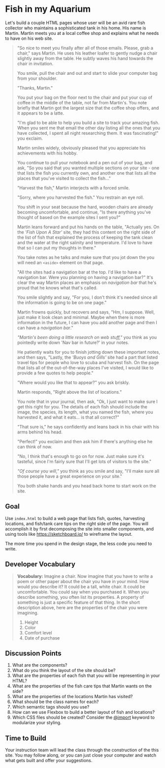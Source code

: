 # Fish in my Aquarium

Let's build a couple HTML pages whose user will be an avid rare fish collector who maintains a sophisticated tank in his home. His name is Martin. Martin meets you at a local coffee shop and explains what he needs to have on his web site.

> "So nice to meet you finally after all of those emails. Please, grab a chair," says Martin. He uses his leather loafer to gently nudge a chair slightly away from the table. He subtly waves his hand towards the chair in invitation.
>
> You smile, pull the chair and out and start to slide your computer bag from your shoulder.
>
> "Thanks, Martin."
>
> You put your bag on the floor next to the chair and put your cup of coffee in the middle of the table, not far from Martin's. You note briefly that Martin got the largest size that the coffee shop offers, and it appears to be a latte.
>
> "I'm glad to be able to help you build a site to track your amazing fish. When you sent me that email the other day listing all the ones that you have collected, I spent all night researching them. It was fascinating!" you exclaim.
>
> Martin smiles widely, obviously pleased that you appreciate his achievements with his hobby.
>
> You continue to pull your notebook and a pen out of your bag, and ask, "So you said that you wanted multiple sections on your site - one that lists the fish you currently own, and another one that lists all the places that you've visited to collect the fish..."
>
> "Harvest the fish," Martin interjects with a forced smile.
>
> "Sorry, where you harvested the fish." You restrain an eye roll.
>
> You shift in your seat because the hard, wooden chairs are already becoming uncomfortable, and continue, "Is there anything you've thought of based on the example sites I sent you?"
>
> Martin leans forward and put his hands on the table, "Actually yes. On the _'Fish Upon A Star'_ site, they had this content on the right side of the list of fish that explained the process of keeping the tank clean and the water at the right salinity and temperature. I'd love to have that so I can put my thoughts in there."
>
> You take notes as he talks and make sure that you jot down the you will need an `<aside>` element on that page.
>
> "All the sites had a navigation bar at the top. I'd like to have a navigation bar. Were you planning on having a navigation bar?" It's clear the way Martin places an emphasis on _navigation bar_ that he's proud that he knows what that's called.
>
> You smile slightly and say, "For you, I don't think it's needed since all the information is going to be on one page."
>
> Martin frowns quickly, but recovers and says, "Hm, I suppose. Well, just make it look clean and minimal. Maybe when there is more information in the future, I can have you add another page and then I can have a _navigation bar_."
>
> _"Martin's been doing a little research on web stuff,"_ you think as you pointedly write down 'Nav bar in future?' in your notes.
>
> He patiently waits for you to finish jotting down these important notes, and then says, "Lastly, the _'Buoys and Gills'_ site had a part that listed travel tips for people who love to scuba and harvest fish. On the page that lists all of the out-of-the-way places I've visited, I would like to provide a few quotes to help people."
>
> "Where would you like that to appear?" you ask briskly.
>
> Martin responds, "Right above the list of locations."
>
> You note that in your journal, then ask, "Ok, I just want to make sure I get this right for you. The details of each fish should include the image, the species, its length, what you named the fish, where you harvested it, and what it eats... is that all correct?"
>
> "That sure is," he says confidently and leans back in his chair with his arms behind his head.
>
> "Perfect!" you exclaim and then ask him if there's anything else he can think of now.
>
> "No, I think that's enough to go on for now. Just make sure it's tasteful, since I'm fairly sure that I'll get lots of visitors to the site."
>
> _"Of course you will,"_ you think as you smile and say, "I'll make sure all those people have a great experience on your site."
>
> You both shake hands and you head back home to start work on the site.

## Goal

Use `index.html` to build a web page that lists fish, quotes, harvesting locations, and fish/tank care tips on the right side of the page. You will accomplish it by first decomposing the site into smaller components, and using tools like https://sketchboard.io/ to wireframe the layout.

The more time you spend in the design stage, the less code you need to write.

## Developer Vocabulary

> **Vocabulary:** Imagine a chair. Now imagine that you have to write a poem or other paper about the chair you have in your mind. How would you describe it? It could be a tall, white chair. It could be uncomfortable. You could say when you purchased it. When you describe something, you often list its properties. A property of something is just a specific feature of that thing. In the short description above, here are the properties of the chair you were imagining.
>   1. Height
>   1. Color
>   1. Comfort level
>   1. Date of purchase

## Discussion Points

1. What are the components?
1. What do you think the layout of the site should be?
1. What are the properties of each fish that you will be representing in your HTML?
1. What are the properties of the fish care tips that Martin wants on the side?
1. What are the properties of the locations Martin has visited?
1. What should be the class names for each?
1. Which semantic tags should you use?
1. How can we use Flexbox to build a better layout of fish and locations?
1. Which CSS files should be created? Consider the [@import](https://www.w3schools.com/csSref/pr_import_rule.asp) keyword to modularize your styling.

## Time to Build

Your instruction team will lead the class through the construction of the this site. You may follow along, or you can just close your computer and watch what gets built and offer your suggestions.
